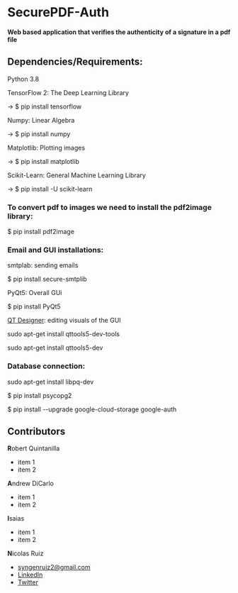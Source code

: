 # SecurePDF-Auth

**Web based application that verifies the authenticity of a signature in a pdf file**

## **Dependencies/Requirements:**

Python 3.8

TensorFlow 2: The Deep Learning Library

-> $ pip install tensorflow

Numpy: Linear Algebra

-> $ pip install numpy

Matplotlib: Plotting images

-> $ pip install matplotlib 

Scikit-Learn: General Machine Learning Library

-> $ pip install -U scikit-learn

### **To convert pdf to images we need to install the pdf2image library:**

$ pip install pdf2image

### **Email and GUI installations:** 

smtplab: sending emails

$ pip install secure-smtplib

PyQt5: Overall GUi

$ pip install PyQt5

[QT Designer](https://pythonbasics.org/qt-designer-python/): editing visuals of the GUI

sudo apt-get install qttools5-dev-tools

sudo apt-get install qttools5-dev

### **Database connection:**

sudo apt-get install libpq-dev

$ pip install psycopg2

$ pip install --upgrade google-cloud-storage google-auth

## Contributors

**R**obert Quintanilla
  * item 1
  * item 2
 
**A**ndrew DiCarlo
  * item 1
  * item 2
 
**I**saias
  * item 1
  * item 2

**N**icolas Ruiz
  * syngenruiz2@gmail.com
  * [LinkedIn](www.linkedin.com/in/nicolas-s-ruiz)
  * [Twitter](https://twitter.com/NicRuiz88)
